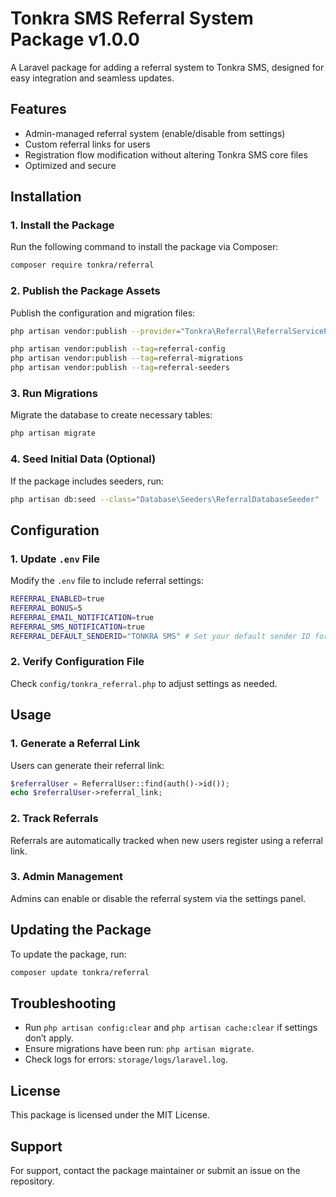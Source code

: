 # Tonkra SMS Referral System Package v1.0.0

A Laravel package for adding a referral system to Tonkra SMS, designed for easy integration and seamless updates.

## Features
- Admin-managed referral system (enable/disable from settings)
- Custom referral links for users
- Registration flow modification without altering Tonkra SMS core files
- Optimized and secure

## Installation

### 1. Install the Package
Run the following command to install the package via Composer:
```sh
composer require tonkra/referral
```

### 2. Publish the Package Assets
Publish the configuration and migration files:
```sh
php artisan vendor:publish --provider="Tonkra\Referral\ReferralServiceProvider"
```
```sh
php artisan vendor:publish --tag=referral-config
php artisan vendor:publish --tag=referral-migrations
php artisan vendor:publish --tag=referral-seeders
```

### 3. Run Migrations
Migrate the database to create necessary tables:
```sh
php artisan migrate
```

### 4. Seed Initial Data (Optional)
If the package includes seeders, run:
```sh
php artisan db:seed --class="Database\Seeders\ReferralDatabaseSeeder"
```

## Configuration

### 1. Update `.env` File
Modify the `.env` file to include referral settings:
```sh
REFERRAL_ENABLED=true
REFERRAL_BONUS=5
REFERRAL_EMAIL_NOTIFICATION=true
REFERRAL_SMS_NOTIFICATION=true
REFERRAL_DEFAULT_SENDERID="TONKRA SMS" # Set your default sender ID for sms notifications
```

### 2. Verify Configuration File
Check `config/tonkra_referral.php` to adjust settings as needed.

## Usage

### 1. Generate a Referral Link
Users can generate their referral link:
```php
$referralUser = ReferralUser::find(auth()->id());
echo $referralUser->referral_link;
```

### 2. Track Referrals
Referrals are automatically tracked when new users register using a referral link.

### 3. Admin Management
Admins can enable or disable the referral system via the settings panel.

## Updating the Package
To update the package, run:
```sh
composer update tonkra/referral
```

## Troubleshooting
- Run `php artisan config:clear` and `php artisan cache:clear` if settings don’t apply.
- Ensure migrations have been run: `php artisan migrate`.
- Check logs for errors: `storage/logs/laravel.log`.

## License
This package is licensed under the MIT License.

## Support
For support, contact the package maintainer or submit an issue on the repository.

